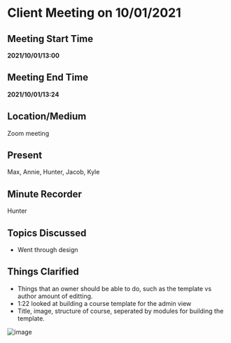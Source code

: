 # Client Meeting on 10/01/2021

## Meeting Start Time

**2021/10/01/13:00**

## Meeting End Time

**2021/10/01/13:24**

## Location/Medium

Zoom meeting

## Present
Max, Annie, Hunter, Jacob, Kyle

## Minute Recorder

Hunter

## Topics Discussed

- Went through design
 

## Things Clarified

- Things that an owner should be able to do, such as the template vs author amount of editting. 
- 1:22 looked at building a course template for the admin view
- Title, image, structure of course, seperated by modules for building the template.


![image](https://user-images.githubusercontent.com/54285659/135662680-97d086a8-ec15-4e77-84d1-bc731d748653.png)
